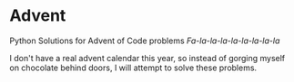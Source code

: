 # Advent
Python Solutions for Advent of Code problems *Fa-la-la-la-la-la-la-la-la*

I don't have a real advent calendar this year, so instead of gorging myself on chocolate behind doors, I will attempt to solve these problems.
